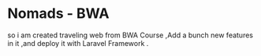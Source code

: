 # Nomads - BWA
so i am created traveling web from BWA Course ,Add a bunch new features in it ,and deploy it with Laravel Framework .
